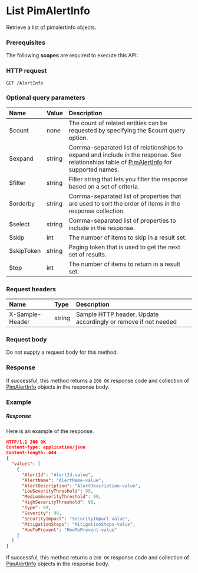 # List PimAlertInfo

Retrieve a list of pimalertinfo objects.
### Prerequisites
The following **scopes** are required to execute this API: 
### HTTP request
<!-- { "blockType": "ignored" } -->
```http
GET /AlertInfo
```
### Optional query parameters
|Name|Value|Description|
|:---------------|:--------|:-------|
|$count|none|The count of related entities can be requested by specifying the $count query option.|
|$expand|string|Comma-separated list of relationships to expand and include in the response. See relationships table of [PimAlertInfo](../resources/pimalertinfo.md) for supported names. |
|$filter|string|Filter string that lets you filter the response based on a set of criteria.|
|$orderby|string|Comma-separated list of properties that are used to sort the order of items in the response collection.|
|$select|string|Comma-separated list of properties to include in the response.|
|$skip|int|The number of items to skip in a result set.|
|$skipToken|string|Paging token that is used to get the next set of results.|
|$top|int|The number of items to return in a result set.|

### Request headers
| Name       | Type | Description|
|:-----------|:------|:----------|
| X-Sample-Header  | string  | Sample HTTP header. Update accordingly or remove if not needed|

### Request body
Do not supply a request body for this method.
### Response
If successful, this method returns a `200 OK` response code and collection of [PimAlertInfo](../resources/pimalertinfo.md) objects in the response body.
### Example
##### Response
Here is an example of the response.
<!-- {
  "blockType": "response",
  "truncated": false,
  "@odata.type": "alertinfo"
} -->
```json
HTTP/1.1 200 OK
Content-type: application/json
Content-length: 444
{
  "values": [
    {
      "AlertId": "AlertId-value",
      "AlertName": "AlertName-value",
      "AlertDescription": "AlertDescription-value",
      "LowSeverityThreshold": 99,
      "MediumSeverityThreshold": 99,
      "HighSeverityThreshold": 99,
      "Type": 99,
      "Severity": 99,
      "SecurityImpact": "SecurityImpact-value",
      "MitigationSteps": "MitigationSteps-value",
      "HowToPrevent": "HowToPrevent-value"
    }
  ]
}
```
If successful, this method returns a `200 OK` response code and collection of [PimAlertInfo](../resources/pimalertinfo.md) objects in the response body.

<!-- uuid: fe6826eb-e0dd-4b85-9e4d-8b6882ef055a
2015-10-16 16:12:40 UTC -->
<!-- {
  "type": "#page.annotation",
  "description": "List PimAlertInfo",
  "keywords": "",
  "section": "documentation",
  "tocPath": ""
}-->